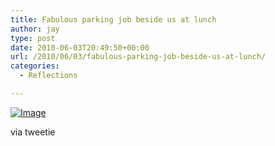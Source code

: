 ```yaml
---
title: Fabulous parking job beside us at lunch
author: jay
type: post
date: 2010-06-03T20:49:50+00:00
url: /2010/06/03/fabulous-parking-job-beside-us-at-lunch/
categories:
  - Reflections

---
```

[![Image][1]][2]

via tweetie

 [1]: http://sysadminrambles.files.wordpress.com/2010/06/image-scaled10002.jpg?w=225
 [2]: http://sysadminrambles.files.wordpress.com/2010/06/image-scaled10002.jpg